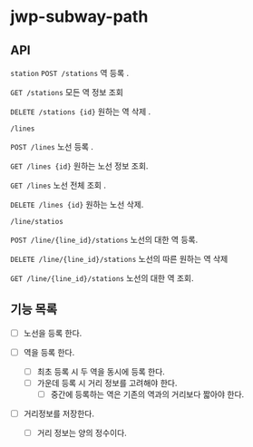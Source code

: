 # jwp-subway-path

## API
``station``
``POST /stations`` 역 등록 .

``GET /stations`` 모든 역 정보 조회

``DELETE /stations {id}`` 원하는 역 삭제 .

``/lines``

``POST /lines`` 노선 등록 .

``GET /lines {id}`` 원하는 노선 정보 조회.

``GET /lines`` 노선 전체 조회 .

``DELETE /lines {id}`` 원하는 노선 삭제.

`/line/statios`

`POST /line/{line_id}/stations` 노선의 대한 역 등록.

``DELETE /line/{line_id}/stations`` 노선의 따른 원하는 역 삭제

`GET /line/{line_id}/stations` 노선의 대한 역 조회.

## 기능 목록

- [ ] 노선을 등록 한다.

- [ ] 역을 등록 한다.
  - [ ] 최초 등록 시 두 역을 동시에 등록 한다.
  - [ ] 가운데 등록 시 거리 정보를 고려해야 한다.
    - [ ] 중간에 등록하는 역은 기존의 역과의 거리보다 짧아야 한다.
    
- [ ] 거리정보를 저장한다.
  - [ ] 거리 정보는 양의 정수이다.